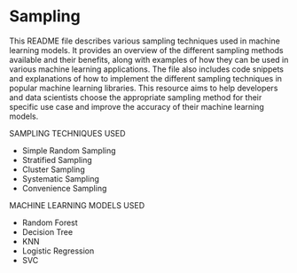 # Sampling

This README file describes various sampling techniques used in machine learning
models. It provides an overview of the different sampling methods available and their
benefits, along with examples of how they can be used in various machine learning
applications. The file also includes code snippets and explanations of how to implement
the different sampling techniques in popular machine learning libraries. This resource
aims to help developers and data scientists choose the appropriate sampling method for
their specific use case and improve the accuracy of their machine learning models.


SAMPLING TECHNIQUES USED
- Simple Random Sampling
- Stratified Sampling 
- Cluster Sampling 
- Systematic Sampling 
- Convenience Sampling 

MACHINE LEARNING MODELS USED
- Random Forest
- Decision Tree
- KNN
- Logistic Regression 
- SVC

